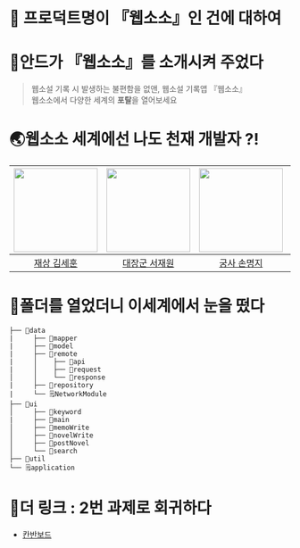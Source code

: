 # 📖 프로덕트명이 『웹소소』인 건에 대하여

#  🤖안드가 『웹소소』를 소개시켜 주었다

> 웹소설 기록 시 발생하는 불편함을 없앤, 웹소설 기록앱 『웹소소』<br>
> 웹소소에서 다양한 세계의 **포탈**을 열어보세요

# 🌏웹소소 세계에선 나도 천재 개발자 ?!
| <img width=150 src="https://avatars.githubusercontent.com/u/81347125?v=4" /> | <img width=150 src="https://avatars.githubusercontent.com/u/52442547?v=4" /> | <img width=150 src="https://avatars.githubusercontent.com/u/114990782?v=4" /> | <img width=150 src="https://avatars.githubusercontent.com/u/144861180?v=4" /> | <img width=150 src="https://avatars.githubusercontent.com/u/127238018?v=4" /> |
|:----------------------------------------------------------------------------:|:----------------------------------------------------------------------------:|:-----------------------------------------------------------------------------:|:-----------------------------------------------------------------------------:|:-----------------------------------------------------------------------------:|
|                      [재상 김세훈](https://github.com/s9hn)                       |                   [대장군 서재원](https://github.com/librarywon)                   |                       [궁사 손명지](https://github.com/m6z1)                       |                     [황후 이연진](https://github.com/yeonjeen)                     |                    [법사 최준서](https://github.com/junseo511)                     |

# 📂폴더를 열었더니 이세계에서 눈을 떴다

```
├── 📂data
|     ├── 📂mapper
|     ├── 📂model
|     ├── 📂remote
|     │    ├── 📂api
|     │    ├── 📂request
│     │    └── 📂response
|     ├── 📂repository
|     └── 🗒️NetworkModule
├── 📂ui
│     ├── 📂keyword
|     ├── 📂main
│     ├── 📂memoWrite
│     ├── 📂novelWrite
│     ├── 📂postNovel
│     └── 📂search
├── 📂util
└── 🗒️application
```

# 🔗더 링크 : 2번 과제로 회귀하다

- [칸반보드](https://github.com/orgs/Team-WSS/projects/1)
